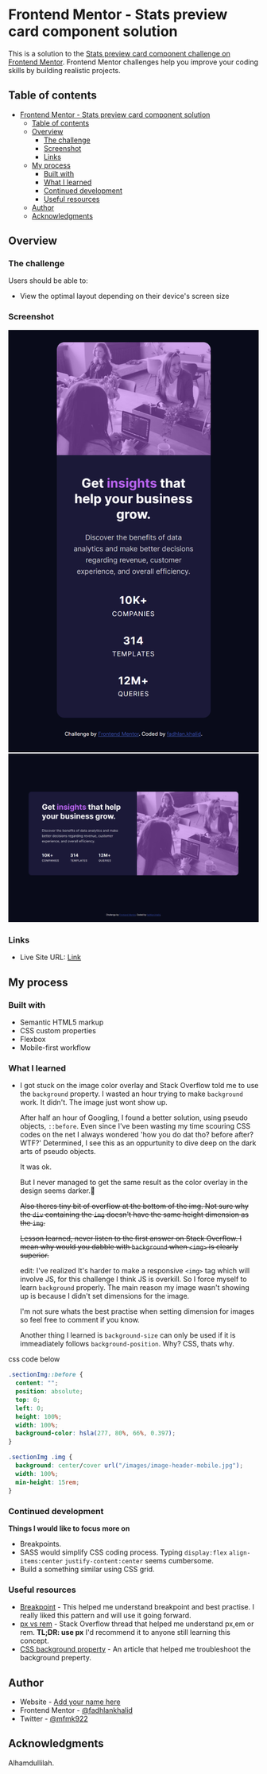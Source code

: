 # Frontend Mentor - Stats preview card component solution

This is a solution to the [Stats preview card component challenge on Frontend Mentor](https://www.frontendmentor.io/challenges/stats-preview-card-component-8JqbgoU62). Frontend Mentor challenges help you improve your coding skills by building realistic projects. 

## Table of contents

- [Frontend Mentor - Stats preview card component solution](#frontend-mentor---stats-preview-card-component-solution)
  - [Table of contents](#table-of-contents)
  - [Overview](#overview)
    - [The challenge](#the-challenge)
    - [Screenshot](#screenshot)
    - [Links](#links)
  - [My process](#my-process)
    - [Built with](#built-with)
    - [What I learned](#what-i-learned)
    - [Continued development](#continued-development)
    - [Useful resources](#useful-resources)
  - [Author](#author)
  - [Acknowledgments](#acknowledgments)


## Overview

### The challenge

Users should be able to:

- View the optimal layout depending on their device's screen size

### Screenshot

![Mobile](/images/mobile_main_index.png)
![Desktop](/images/desktop_main_index.png)

### Links

- Live Site URL: [Link](https://fadhlankhalid.github.io/preview-card/)

## My process

### Built with

- Semantic HTML5 markup
- CSS custom properties
- Flexbox
- Mobile-first workflow

### What I learned

- I got stuck on the image color overlay and Stack Overflow told me to use the `background` property. I wasted an hour trying to make `background` work. It didn't. The image just wont show up.

  After half an hour of Googling, I found a better solution, using pseudo objects, `::before`. Even since I've been wasting my time scouring CSS codes on the net I always wondered 'how you do dat tho? before after? WTF?' Determined, I see this as an oppurtunity to dive deep on the dark arts of pseudo objects.

  It was ok. 

  But I never managed to get the same result as the color overlay in the design seems darker.🤔

  ~~Also theres tiny bit of overflow at the bottom of the img. Not sure why the `div` containing the `img` doesn't have the same height dimension as the `img`.~~ 

  ~~Lesson learned, never listen to the first answer on Stack Overflow. I mean why would you dabble with `background` when `<img>` is clearly superior.~~

  edit: I've realized It's harder to make a responsive `<img>` tag which will involve JS, for this challenge I think JS is overkill. So I force myself to learn `background` properly. The main reason my image wasn't showing up is because I didn't set dimensions for the image. 

  I'm not sure whats the best practise when setting dimension for images so feel free to comment if you know.

  Another thing I learned is `background-size` can only be used if it is immeadiately follows `background-position`. Why? CSS, thats why.

css code below
```CSS
.sectionImg::before {
  content: "";
  position: absolute;
  top: 0;
  left: 0;
  height: 100%;
  width: 100%;
  background-color: hsla(277, 80%, 66%, 0.397);
}
```
```CSS
.sectionImg .img {
  background: center/cover url("/images/image-header-mobile.jpg");
  width: 100%;
  min-height: 15rem;
}
```

### Continued development

**Things I would like to focus more on**

- Breakpoints.
- SASS would simplify CSS coding process. Typing `display:flex` `align-items:center` `justify-content:center` seems cumbersome.
- Build a something similar using CSS grid.

### Useful resources

- [Breakpoint](https://www.freecodecamp.org/news/the-100-correct-way-to-do-css-breakpoints-88d6a5ba1862/) - This helped me understand breakpoint and best practise. I really liked this pattern and will use it going forward.
- [px vs rem](https://stackoverflow.com/questions/6654958/make-body-have-100-of-the-browser-height?rq=1) - Stack Overflow thread that helped me understand px,em or rem. **TL;DR: use px** I'd recommend it to anyone still learning this concept.
- [CSS background property](https://stackoverflow.com/questions/6654958/make-body-have-100-of-the-browser-height?rq=1) - An article that helped me troubleshoot the background preperty.

## Author

- Website - [Add your name here](https://www.your-site.com)
- Frontend Mentor - [@fadhlankhalid](https://www.frontendmentor.io/profile/fadhlanKhalid)
- Twitter - [@mfmk922](https://twitter.com/mfmk922)

## Acknowledgments

Alhamdullilah.


